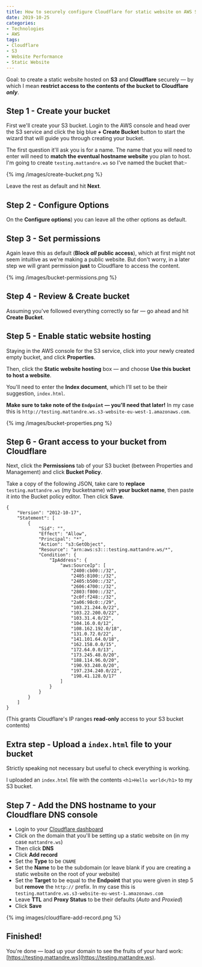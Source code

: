 ```yaml
---
title: How to securely configure Cloudflare for static website on AWS S3
date: 2019-10-25
categories:
- Technologies
- AWS
tags:
- Cloudflare
- S3
- Website Performance
- Static Website
---
```


Goal: to create a static website hosted on **S3** and **Cloudflare** securely — by which I mean **restrict access to the contents of the bucket to Cloudflare _only_**.

## Step 1 - Create your bucket

First we'll create your S3 bucket. Login to the AWS console and head over the S3 service and click the big blue **+ Create Bucket** button to start the wizard that will guide you through creating your bucket.

The first question it'll ask you is for a name. The name that you will need to enter will need to **match the eventual hostname website** you plan to host. I'm going to create `testing.mattandre.ws` so I've named the bucket that:-

{% img /images/create-bucket.png %}

Leave the rest as default and hit **Next**.

## Step 2 - Configure Options

On the **Configure options**) you can leave all the other options as default.

## Step 3 - Set permissions

Again leave this as default (**Block _all_ public access**), which at first might not seem intuitive as we're making a public website. But don't worry, in a later step we will grant permission **just** to Cloudflare to access the content.

{% img /images/bucket-permissions.png %}

## Step 4 - Review & Create bucket

Assuming you've followed everything correctly so far — go ahead and hit **Create Bucket**.

## Step 5 - Enable static website hosting

Staying in the AWS console for the S3 service, click into your newly created empty bucket, and click **Properties**.

Then, click the **Static website hosting** box — and choose **Use this bucket to host a website**.

You'll need to enter the **Index document**, which I'll set to be their suggestion, `index.html`.

**Make sure to take note of the `Endpoint` — you'll need that later!** In my case this is `http://testing.mattandre.ws.s3-website-eu-west-1.amazonaws.com`.

{% img /images/bucket-properties.png %}

## Step 6 - Grant access to your bucket from Cloudflare

Next, click the **Permissions** tab of your S3 bucket (between Properties and Management) and click **Bucket Policy**.

Take a copy of the following JSON, take care to **replace** `testing.mattandre.ws` (my bucketname) with **your bucket name**, then paste it into the Bucket policy editor. Then click **Save**.

```
{
    "Version": "2012-10-17",
    "Statement": [
        {
            "Sid": "",
            "Effect": "Allow",
            "Principal": "*",
            "Action": "s3:GetObject",
            "Resource": "arn:aws:s3:::testing.mattandre.ws/*",
            "Condition": {
                "IpAddress": {
                    "aws:SourceIp": [
                        "2400:cb00::/32",
                        "2405:8100::/32",
                        "2405:b500::/32",
                        "2606:4700::/32",
                        "2803:f800::/32",
                        "2c0f:f248::/32",
                        "2a06:98c0::/29",
                        "103.21.244.0/22",
                        "103.22.200.0/22",
                        "103.31.4.0/22",
                        "104.16.0.0/12",
                        "108.162.192.0/18",
                        "131.0.72.0/22",
                        "141.101.64.0/18",
                        "162.158.0.0/15",
                        "172.64.0.0/13",
                        "173.245.48.0/20",
                        "188.114.96.0/20",
                        "190.93.240.0/20",
                        "197.234.240.0/22",
                        "198.41.128.0/17"
                    ]
                }
            }
        }
    ]
}
```

(This grants Cloudflare's IP ranges **read-only** access to your S3 bucket contents)

## Extra step - Upload a `index.html` file to your bucket

Strictly speaking not necessary but useful to check everything is working.

I uploaded an `index.html` file with the contents `<h1>Hello world</h1>` to my S3 bucket.

## Step 7 - Add the DNS hostname to your Cloudflare DNS console

- Login to your [Cloudflare dashboard](https://dash.cloudflare.com)
- Click on the domain that you'll be setting up a static website on (in my case `mattandre.ws`)
- Then click **DNS**
- Click **Add record**
- Set the **Type** to be `CNAME`
- Set the **Name** to be the subdomain (or leave blank if you are creating a static website on the root of your website)
- Set the **Target** to be equal to the **Endpoint** that you were given in step 5 but **remove** the `http://` prefix. In my case this is `testing.mattandre.ws.s3-website-eu-west-1.amazonaws.com`
- Leave **TTL** and **Proxy Status** to be their defaults (_Auto_ and _Proxied_)
- Click **Save**

{% img images/cloudflare-add-record.png %}

## Finished!

You're done — load up your domain to see the fruits of your hard work: [https://testing.mattandre.ws](https://testing.mattandre.ws).
